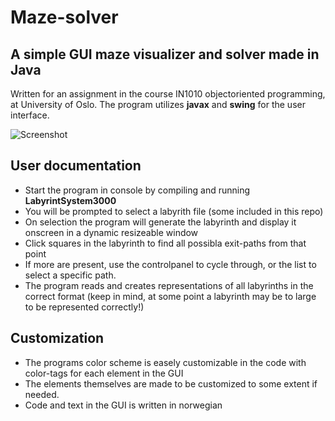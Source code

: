 # Maze-solver
## A simple GUI maze visualizer and solver made in Java

Written for an assignment in the course IN1010 objectoriented programming, at University of Oslo. The program utilizes **javax** and **swing** for the user interface.

![Screenshot](https://user-images.githubusercontent.com/79048774/136178098-4204c7f1-ae1b-4609-a25b-d2eb0dfa03ac.PNG)


## User documentation

- Start the program in console by compiling and running **LabyrintSystem3000**
- You will be prompted to select a labyrith file (some included in this repo)
- On selection the program will generate the labyrinth and display it onscreen in a dynamic resizeable window
- Click squares in the labyrinth to find all possibla exit-paths from that point
- If more are present, use the controlpanel to cycle through, or the list to select a specific path.
- The program reads and creates representations of all labyrinths in the correct format (keep in mind, at some point a labyrinth may be to large to be represented correctly!)

## Customization
- The programs color scheme is easely customizable in the code with color-tags for each element in the GUI
- The elements themselves are made to be customized to some extent if needed.
- Code and text in the GUI is written in norwegian


